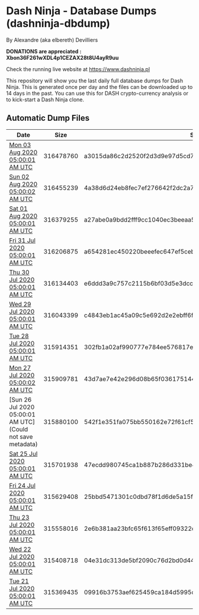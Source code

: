 # Dash Ninja - Database Dumps (dashninja-dbdump)
By Alexandre (aka elbereth) Devilliers

**DONATIONS are appreciated : Xbon36F261wXDL4p1CEZAX28t8U4ayR9uu**

Check the running live website at https://www.dashninja.pl

This repository will show you the last daily full database dumps for Dash Ninja. This is generated once per day and the files can be downloaded up to 14 days in the past.
You can use this for DASH crypto-currency analysis or to kick-start a Dash Ninja clone.


## Automatic Dump Files
| Date | Size | SHA256 |
|--|--|--|
| [Mon 03 Aug 2020 05:00:01 AM UTC]() | 316478760 | a3015da86c2d2520f2d3d9e97d5cd74c1baad51d2c9c1532727c67e45586db68 | 
| [Sun 02 Aug 2020 05:00:02 AM UTC]() | 316455239 | 4a38d6d24eb8fec7ef276642f2dc2a77a9f08fa6c334c175a5ef57d799500547 | 
| [Sat 01 Aug 2020 05:00:01 AM UTC](https://transfer.sh/14Y89d/dashninja-dbdump-20200801070001.tar.bz2) | 316379255 | a27abe0a9bdd2fff9cc1040ec3beeaa55a513925490ac33bf88bf885fd87955d | 
| [Fri 31 Jul 2020 05:00:01 AM UTC](https://transfer.sh/Txkzc/dashninja-dbdump-20200731070001.tar.bz2) | 316206875 | a654281ec450220beeefec647ef5ceb7647e06de6033bc1a6d143eabd201d45f | 
| [Thu 30 Jul 2020 05:00:01 AM UTC]() | 316134403 | e6ddd3a9c757c2115b6bf03d5e3dcc1c3d65a4d52a33d608ae5b2eb5ccf70c31 | 
| [Wed 29 Jul 2020 05:00:01 AM UTC](https://transfer.sh/NkSTZ/dashninja-dbdump-20200729070001.tar.bz2) | 316043399 | c4843eb1ac45a09c5e692d2e2ebff6f3fe6420c3f1af43167cf6d9a49f6db146 | 
| [Tue 28 Jul 2020 05:00:01 AM UTC]() | 315914351 | 302fb1a02af990777e784ee576817e8f7d94d301b3582bd9c14db074f449b197 | 
| [Mon 27 Jul 2020 05:00:02 AM UTC]() | 315909781 | 43d7ae7e42e296d08b65f0361751448c348465ff59fd72538a6daf0708918003 | 
| [Sun 26 Jul 2020 05:00:01 AM UTC](Could not save metadata) | 315880100 | 542f1e351fa075bb550162e72f61cf557e1bed6ef983894ba32b642984ea9cea | 
| [Sat 25 Jul 2020 05:00:01 AM UTC]() | 315701938 | 47ecdd980745ca1b887b286d331be48b3f4a7a29d6e643c607f403077f711b71 | 
| [Fri 24 Jul 2020 05:00:01 AM UTC]() | 315629408 | 25bbd5471301c0dbd78f1d6de5a15f1ef3486c1bcbb6b423b9c2e0e7f7e822bb | 
| [Thu 23 Jul 2020 05:00:01 AM UTC]() | 315558016 | 2e6b381aa23bfc65f613f65eff09322d9122eb374cdbee4bf13c30e2a6da4eaf | 
| [Wed 22 Jul 2020 05:00:01 AM UTC]() | 315408718 | 04e31dc313de5bf2090c76d2bd0d44764643950c6c0ac03b25d77b753aa564f3 | 
| [Tue 21 Jul 2020 05:00:01 AM UTC]() | 315369435 | 09916b3753aef625459ca184d5995d690476499b2201afa19d557b38b153d62f | 
